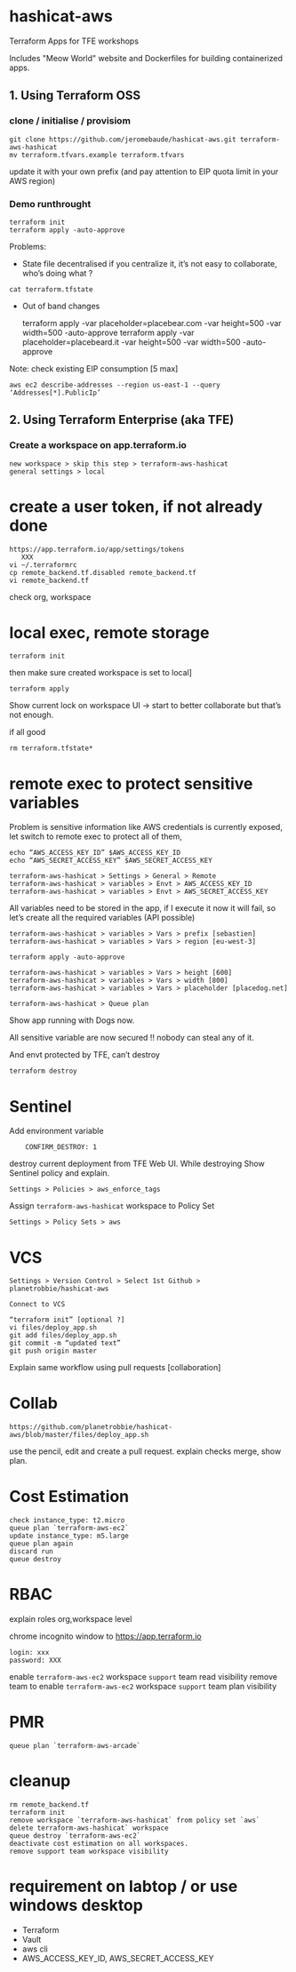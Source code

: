 # hashicat-aws
Terraform Apps for TFE workshops

Includes "Meow World" website and Dockerfiles for building containerized apps.

## 1. Using Terraform OSS
### clone / initialise / provisiom

    git clone https://github.com/jeromebaude/hashicat-aws.git terraform-aws-hashicat
    mv terraform.tfvars.example terraform.tfvars

update it with your own prefix (and pay attention to EIP quota limit in your AWS region)

### Demo runthrought

    terraform init
    terraform apply -auto-approve

Problems:
- State file decentralised
if you centralize it, it’s not easy to collaborate, who’s doing what ? 
```
cat terraform.tfstate
```    
- Out of band changes

    terraform apply -var placeholder=placebear.com -var height=500 -var width=500 -auto-approve
    terraform apply -var placeholder=placebeard.it -var height=500 -var width=500 -auto-approve

Note: check existing EIP consumption [5 max]

    aws ec2 describe-addresses --region us-east-1 --query ‘Addresses[*].PublicIp’

## 2. Using Terraform Enterprise (aka TFE)
### Create a workspace on app.terraform.io

    new workspace > skip this step > terraform-aws-hashicat
    general settings > local

# create a user token, if not already done
    
    https://app.terraform.io/app/settings/tokens
       XXX
    vi ~/.terraformrc
    cp remote_backend.tf.disabled remote_backend.tf
    vi remote_backend.tf

check org, workspace

# local exec, remote storage

    terraform init

then make sure created workspace is set to local]

    terraform apply

Show current lock on workspace UI -> start to better collaborate but that’s not enough.

if all good

    rm terraform.tfstate*

# remote exec to protect sensitive variables

Problem is sensitive information like AWS credentials is currently exposed, let switch to remote exec to protect all of them,

    echo “AWS_ACCESS_KEY_ID” $AWS_ACCESS_KEY_ID
    echo “AWS_SECRET_ACCESS_KEY” $AWS_SECRET_ACCESS_KEY

    terraform-aws-hashicat > Settings > General > Remote
    terraform-aws-hashicat > variables > Envt > AWS_ACCESS_KEY_ID
    terraform-aws-hashicat > variables > Envt > AWS_SECRET_ACCESS_KEY

All variables need to be stored in the app, if I execute it now it will fail, so let’s create all the required variables (API possible)

    terraform-aws-hashicat > variables > Vars > prefix [sebastien]
    terraform-aws-hashicat > variables > Vars > region [eu-west-3]

    terraform apply -auto-approve

    terraform-aws-hashicat > variables > Vars > height [600]
    terraform-aws-hashicat > variables > Vars > width [800]
    terraform-aws-hashicat > variables > Vars > placeholder [placedog.net]

    terraform-aws-hashicat > Queue plan

Show app running with Dogs now.

All sensitive variable are now secured !! nobody can steal any of it.

And envt protected by TFE, can’t destroy

    terraform destroy

# Sentinel

Add environment variable
        
        CONFIRM_DESTROY: 1 

destroy current deployment from TFE Web UI. While destroying Show Sentinel policy and explain.

    Settings > Policies > aws_enforce_tags

Assign `terraform-aws-hashicat` workspace to Policy Set

    Settings > Policy Sets > aws

# VCS

    Settings > Version Control > Select 1st Github > planetrobbie/hashicat-aws
    
    Connect to VCS

    “terraform init” [optional ?]
    vi files/deploy_app.sh
    git add files/deploy_app.sh
    git commit -m “updated text”
    git push origin master

Explain same workflow using pull requests [collaboration]

# Collab

    https://github.com/planetrobbie/hashicat-aws/blob/master/files/deploy_app.sh
    
use the pencil, edit and create a pull request.
explain checks
merge, show plan.

# Cost Estimation

    check instance_type: t2.micro
    queue plan `terraform-aws-ec2`
    update instance_type: m5.large
    queue plan again
    discard run
    queue destroy

# RBAC

explain roles org,workspace level

chrome incognito window to https://app.terraform.io

    login: xxx
    password: XXX
    
enable `terraform-aws-ec2` workspace `support` team read visibility
remove team to 
enable `terraform-aws-ec2` workspace `support` team plan visibility

# PMR

    queue plan `terraform-aws-arcade`

# cleanup 
    
    rm remote_backend.tf
    terraform init
    remove workspace `terraform-aws-hashicat` from policy set `aws`
    delete terraform-aws-hashicat` workspace
    queue destroy `terraform-aws-ec2`
    deactivate cost estimation on all workspaces.
    remove support team workspace visibility

# requirement on labtop / or use windows desktop

- Terraform
- Vault
- aws cli
- AWS_ACCESS_KEY_ID, AWS_SECRET_ACCESS_KEY
